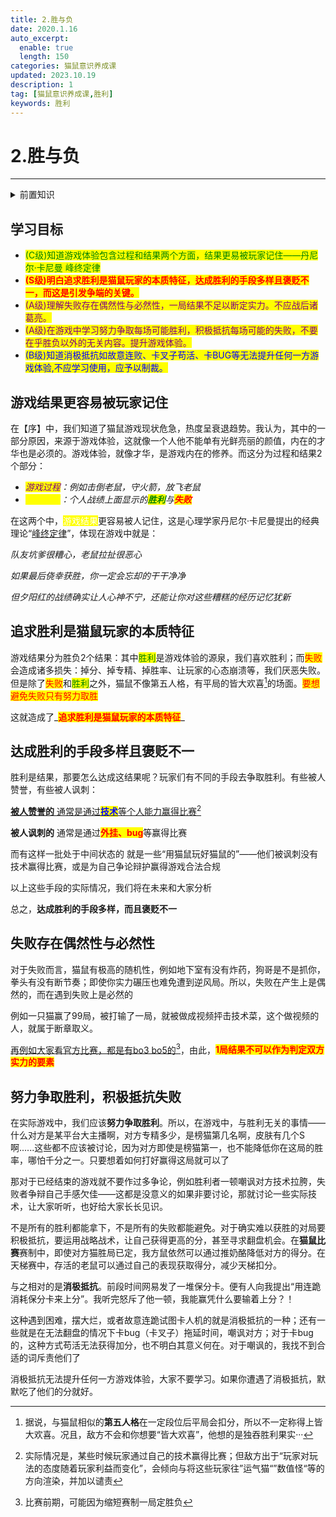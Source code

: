 ```yaml
---
title: 2.胜与负
date: 2020.1.16
auto_excerpt:
  enable: true
  length: 150
categories: 猫鼠意识养成课
updated: 2023.10.19
description: 1
tag: [猫鼠意识养成课,胜利]
keywords: 胜利
---
```


# 2.胜与负



------



<details>
<summary>前置知识</summary>

序

</details>

## 学习目标

* <mark style="color:green;">(C级)知道游戏体验包含过程和结果两个方面，结果更易被玩家记住——丹尼尔·卡尼曼  峰终定律</mark>
* <mark style="color:red;background-color:yellow;">**(S级)明白追求胜利是猫鼠玩家的本质特征，达成胜利的手段多样且褒贬不一，而这是引发争端的关键。**</mark>
* <mark style="color:purple;">(A级)理解失败存在偶然性与必然性，一局结果不足以断定实力。不应战后诸葛亮。</mark>
* <mark style="color:purple;">(A级)在游戏中学习努力争取每场可能胜利，积极抵抗每场可能的失败，不要在乎胜负以外的无关内容。提升游戏体验。</mark>
* <mark style="color:blue;">(B级)知道消极抵抗如故意连败、卡叉子苟活、卡BUG等无法提升任何一方游戏体验,不应学习使用，应予以制裁。</mark>

## 游戏结果更容易被玩家记住

&#x20;   在【序】中，我们知道了猫鼠游戏现状危急，热度呈衰退趋势。我认为，其中的一部分原因，来源于游戏体验，这就像一个人他不能单有光鲜亮丽的颜值，内在的才华也是必须的。游戏体验，就像才华，是游戏内在的修养。而这分为过程和结果2个部分：

* _<mark style="color:purple;">游戏过程</mark>：例如击倒老鼠，守火箭，放飞老鼠_
* _<mark style="color:yellow;">游戏结果</mark>：个人战绩上面显示的<mark style="color:green;">**胜利**</mark>与<mark style="color:red;">**失败**</mark>_

&#x20;   在这两个中，<mark style="color:white;">游戏结果</mark>更容易被人记住，这是心理学家丹尼尔·卡尼曼提出的经典理论“[峰终定律](https://baike.baidu.com/item/%E5%B3%B0%E7%BB%88%E5%AE%9A%E5%BE%8B/6345450?fr=ge\_ala)”，体现在游戏中就是：

_队友坑爹很糟心，老鼠拉扯很恶心_

_如果最后侥幸获胜，你一定会忘却的干干净净_

_但夕阳红的战绩确实让人心神不宁，还能让你对这些糟糕的经历记忆犹新_

## 追求胜利是猫鼠玩家的本质特征

&#x20;   游戏结果分为胜负2个结果：其中<mark style="color:green;">胜利</mark>是游戏体验的源泉，我们喜欢胜利；而<mark style="color:red;">失败</mark>会造成诸多损失：掉分、掉专精、掉胜率、让玩家的心态崩溃等，我们厌恶失败。但是除了<mark style="color:red;">失败</mark>和<mark style="color:green;">胜利</mark>之外，猫鼠不像第五人格，有平局的皆大欢喜[^1]的场面。<mark style="color:red;">要想避免失败只有努力取胜</mark>


这就造成了_<mark style="color:red;background-color:yellow;">**追求胜利是猫鼠玩家的本质特征**</mark>_

## 达成胜利的手段多样且褒贬不一

胜利是结果，那要怎么达成这结果呢？玩家们有不同的手段去争取胜利。有些被人赞誉，有些被人讽刺：

[**被人赞誉的**   通常是通过<mark style="color:blue;">**技术**</mark>等个人能力赢得比赛](#user-content-fn-2)[^2]

**被人讽刺的**  通常是通过<mark style="color:red;">**外挂、bug**</mark>等赢得比赛

而有这样一批处于中间状态的 就是一些“用猫鼠玩好猫鼠的”——他们被讽刺没有技术赢得比赛，或是为自己争论辩护赢得游戏合法合规

以上这些手段的实际情况，我们将在未来和大家分析

总之，**达成胜利的手段多样，而且褒贬不一**

## 失败存在偶然性与必然性

对于失败而言，猫鼠有极高的随机性，例如地下室有没有炸药，狗哥是不是抓你，拳头有没有断节奏；即使你实力碾压也难免遭到逆风局。所以，失败在产生上是偶然的，而在遇到失败上是必然的                &#x20;

例如一只猫赢了99局，被打输了一局，就被做成视频抨击技术菜，这个做视频的人，就属于断章取义。

[再例如大家看官方比赛，都是有bo3 bo5的](#user-content-fn-3)[^3]，由此，<mark style="color:red;">**1局结果不可以作为判定双方实力的要素**</mark>

## 努力争取胜利，积极抵抗失败

&#x20;       在实际游戏中，我们应该**努力争取胜利**。所以，在游戏中，与胜利无关的事情——什么对方是某平台大主播啊，对方专精多少，是榜猫第几名啊，皮肤有几个S啊......这些都不应该被讨论，因为对方即使是榜猫第一，也不能降低你在这局的胜率，哪怕千分之一。只要想着如何打好赢得这局就可以了

&#x20;       那对于已经结束的游戏就不要作过多争论，例如胜利者一顿嘲讽对方技术拉胯，失败者争辩自己手感欠佳——这都是没意义的如果非要讨论，那就讨论一些实际技术，让大家听听，也好给大家长长见识。

&#x20;       不是所有的胜利都能拿下，不是所有的失败都能避免。对于确实难以获胜的对局要积极抵抗，要运用战略战术，让自己获得更高的分，甚至寻求翻盘机会。在**猫鼠比赛**赛制中，即使对方猫胜局已定，我方鼠依然可以通过推奶酪降低对方的得分。在天梯赛中，存活的老鼠可以通过自己的表现获取得分，减少天梯扣分。

&#x20;       与之相对的是**消极抵抗**。前段时间网易发了一堆保分卡。便有人向我提出“用连跪消耗保分卡来上分”。我听完怒斥了他一顿，我能赢凭什么要输着上分？！

&#x20;       这种遇到困难，摆大烂，或者故意连跪试图卡人机的就是消极抵抗的一种；还有一些就是在无法翻盘的情况下卡bug（卡叉子）拖延时间，嘲讽对方；对于卡bug的，这种方式苟活无法获得加分，也不明白其意义何在。对于嘲讽的，我找不到合适的词斥责他们了

&#x20;       消极抵抗无法提升任何一方游戏体验，大家不要学习。如果你遭遇了消极抵抗，默默吃了他们的分就好。



[^1]: 据说，与猫鼠相似的**第五人格**在一定段位后平局会扣分，所以不一定称得上皆大欢喜。况且，敌方不会和你想要“皆大欢喜”，他想的是独吞胜利果实···

[^2]: 实际情况是，某些时候玩家通过自己的技术赢得比赛；但敌方出于“玩家对玩法的态度随着玩家利益而变化”，会倾向与将这些玩家往”运气猫“”数值怪“等的方向渲染，并加以谴责

[^3]: 比赛前期，可能因为缩短赛制一局定胜负
